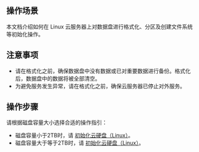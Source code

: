 ## 操作场景
本文档介绍如何在 Linux 云服务器上对数据盘进行格式化、分区及创建文件系统等初始化操作。

## 注意事项

- 请在格式化之前，确保数据盘中没有数据或已对重要数据进行备份。格式化后，数据盘中的数据将被全部清空。
- 为避免服务发生异常，请在格式化之前，确保云服务器已停止对外服务。

## 操作步骤

请根据磁盘容量大小选择合适的操作指引：
- 磁盘容量小于2TB时，请 [初始化云硬盘（Linux）](https://intl.cloud.tencent.com/document/product/362/6734)。
- 磁盘容量大于等于2TB时，请 [初始化云硬盘（Linux）](https://intl.cloud.tencent.com/document/product/362/6735)。

